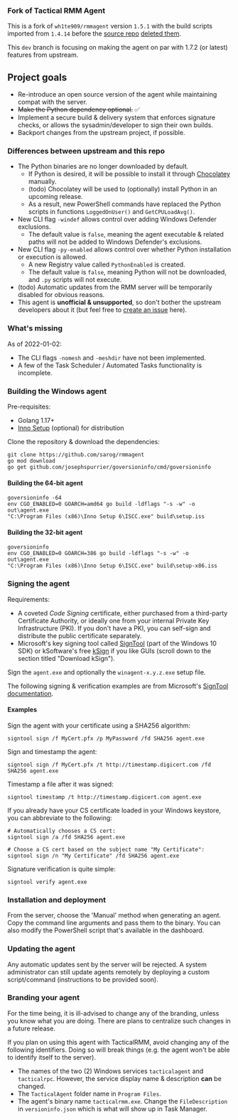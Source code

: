 ### Fork of Tactical RMM Agent
This is a fork of `wh1te909/rmmagent` version `1.5.1` with the build scripts imported from `1.4.14` before the [source repo](https://github.com/wh1te909/rmmagent) [deleted them](https://github.com/wh1te909/rmmagent/commit/3fdb2e8c4833e5310840ca79bf394a53f6dbe990).

This `dev` branch is focusing on making the agent on par with 1.7.2 (or latest) features from upstream.

## Project goals
- Re-introduce an open source version of the agent while maintaining compat with the server.
- ~~Make the Python dependency optional.~~ ✅
- Implement a secure build & delivery system that enforces signature checks, or allows the sysadmin/developer to sign their own builds.
- Backport changes from the upstream project, if possible.

### Differences between upstream and this repo

- The Python binaries are no longer downloaded by default.
  - If Python is desired, it will be possible to install it through [Chocolatey](https://community.chocolatey.org/packages/python) manually.
  - (todo) Chocolatey will be used to (optionally) install Python in an upcoming release.
  - As a result, new PowerShell commands have replaced the Python scripts in functions `LoggedOnUser()` and `GetCPULoadAvg()`.
- New CLI flag `-windef` allows control over adding Windows Defender exclusions.
  - The default value is `false`, meaning the agent executable & related paths will not be added to Windows Defender's exclusions.
- New CLI flag `-py-enabled` allows control over whether Python installation or execution is allowed.
  - A new Registry value called `PythonEnabled` is created.
  - The default value is `false`, meaning Python will not be downloaded, and `.py` scripts will not execute.
- (todo) Automatic updates from the RMM server will be temporarily disabled for obvious reasons.
- This agent is **unofficial & unsupported**, so don't bother the upstream developers about it (but feel free to [create an issue](https://github.com/sarog/rmmagent/issues/new) here).

### What's missing

As of 2022-01-02:
- The CLI flags `-nomesh` and `-meshdir` have not been implemented.
- A few of the Task Scheduler / Automated Tasks functionality is incomplete.

### Building the Windows agent

Pre-requisites:
- Golang 1.17+
- [Inno Setup](https://jrsoftware.org/isdl.php) (optional) for distribution

Clone the repository & download the dependencies:
```
git clone https://github.com/sarog/rmmagent
go mod download
go get github.com/josephspurrier/goversioninfo/cmd/goversioninfo
```

#### Building the 64-bit agent
```
goversioninfo -64
env CGO_ENABLED=0 GOARCH=amd64 go build -ldflags "-s -w" -o out\agent.exe
"C:\Program Files (x86)\Inno Setup 6\ISCC.exe" build\setup.iss
```

#### Building the 32-bit agent
```
goversioninfo
env CGO_ENABLED=0 GOARCH=386 go build -ldflags "-s -w" -o out\agent.exe
"C:\Program Files (x86)\Inno Setup 6\ISCC.exe" build\setup-x86.iss
```

### Signing the agent

Requirements:
- A coveted _Code Signing_ certificate, either purchased from a third-party Certificate Authority, or ideally one from your internal Private Key Infrastructure (PKI). If you don't have a PKI, you can self-sign and distribute the public certificate separately.
- Microsoft's key signing tool called [SignTool](https://docs.microsoft.com/en-us/windows/win32/seccrypto/signtool) (part of the Windows 10 SDK) or kSoftware's free [kSign](https://www.ksoftware.net/code-signing-certificates/) if you like GUIs (scroll down to the section titled "Download kSign").

Sign the `agent.exe` and optionally the `winagent-x.y.z.exe` setup file.

The following signing & verification examples are from Microsoft's [SignTool documentation](https://docs.microsoft.com/en-us/windows/win32/seccrypto/using-signtool-to-sign-a-file).

#### Examples

Sign the agent with your certificate using a SHA256 algorithm:
```shell
signtool sign /f MyCert.pfx /p MyPassword /fd SHA256 agent.exe 
```

Sign and timestamp the agent:
```shell
signtool sign /f MyCert.pfx /t http://timestamp.digicert.com /fd SHA256 agent.exe
```

Timestamp a file after it was signed:
```shell
signtool timestamp /t http://timestamp.digicert.com agent.exe
```

If you already have your CS certificate loaded in your Windows keystore, you can abbreviate to the following:
```shell
# Automatically chooses a CS cert:
signtool sign /a /fd SHA256 agent.exe

# Choose a CS cert based on the subject name "My Certificate":
signtool sign /n "My Certificate" /fd SHA256 agent.exe 
```

Signature verification is quite simple:
```shell
signtool verify agent.exe
```

### Installation and deployment

From the server, choose the 'Manual' method when generating an agent. Copy the command line arguments and pass them to the binary. You can also modify the PowerShell script that's available in the dashboard.

### Updating the agent

Any automatic updates sent by the server will be rejected. A system administrator can still update agents remotely by deploying a custom script/command (instructions to be provided soon).

### Branding your agent

For the time being, it is ill-advised to change any of the branding, unless you know what you are doing. There are plans to centralize such changes in a future release.

If you plan on using this agent with TacticalRMM, avoid changing any of the following identifiers. Doing so will break things (e.g. the agent won't be able to identify itself to the server).
- The names of the two (2) Windows services `tacticalagent` and `tacticalrpc`. However, the service display name & description **can** be changed.
- The `TacticalAgent` folder name in `Program Files`.
- The agent's binary name `tacticalrmm.exe`. Change the `FileDescription` in `versioninfo.json` which is what will show up in Task Manager.
